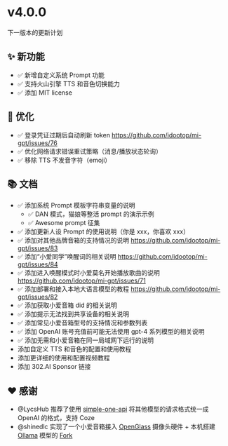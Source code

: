 # v4.0.0

下一版本的更新计划

## ✨ 新功能

- ✅ 新增自定义系统 Prompt 功能
- ✅ 支持火山引擎 TTS 和音色切换能力
- ✅ 添加 MIT license

## 💪 优化

- ✅ 登录凭证过期后自动刷新 token https://github.com/idootop/mi-gpt/issues/76
- ✅ 优化网络请求错误重试策略（消息/播放状态轮询）
- ✅ 移除 TTS 不发音字符（emoji）

## 📚 文档

- ✅ 添加系统 Prompt 模板字符串变量的说明
  - ✅ DAN 模式，猫娘等整活 prompt 的演示示例
  - ✅ Awesome prompt 征集
- ✅ 添加更新人设 Prompt 的使用说明（你是 xxx，你喜欢 xxx）
- ✅ 添加对其他品牌音箱的支持情况的说明 https://github.com/idootop/mi-gpt/issues/83
- ✅ 添加“小爱同学”唤醒词的相关说明 https://github.com/idootop/mi-gpt/issues/84
- ✅ 添加进入唤醒模式时小爱莫名开始播放歌曲的说明 https://github.com/idootop/mi-gpt/issues/71
- ✅ 添加部署和接入本地大语言模型的教程 https://github.com/idootop/mi-gpt/issues/82
- ✅ 添加获取小爱音箱 did 的相关说明
- ✅ 添加提示无法找到共享设备的相关说明
- ✅ 添加常见小爱音箱型号的支持情况和参数列表
- ✅ 添加 OpenAI 账号充值前可能无法使用 gpt-4 系列模型的相关说明
- ✅ 添加无需和小爱音箱在同一局域网下运行的说明
- 添加自定义 TTS 和音色的配置和使用教程
- 添加更详细的使用和配置视频教程
- 添加 302.AI Sponsor 链接

## ❤️ 感谢

- @LycsHub 推荐了使用 [simple-one-api](https://github.com/fruitbars/simple-one-api) 将其他模型的请求格式统一成 OpenAI 的格式，支持 Coze
- @shinedlc 实现了一个小爱音箱接入 [OpenGlass](https://github.com/BasedHardware/OpenGlass) 摄像头硬件 + 本机搭建 [Ollama](https://github.com/ollama/ollama) 模型的 [Fork](https://github.com/shinedlc/mi-gpt)
